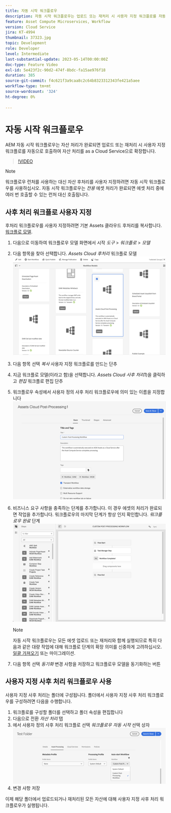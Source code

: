 ```yaml
---
title: 자동 시작 워크플로우
description: 자동 시작 워크플로우는 업로드 또는 재처리 시 사용자 지정 워크플로를 자동으로 호출하여 자산 처리를 확장합니다.
feature: Asset Compute Microservices, Workflow
version: Cloud Service
jira: KT-4994
thumbnail: 37323.jpg
topic: Development
role: Developer
level: Intermediate
last-substantial-update: 2023-05-14T00:00:00Z
doc-type: Feature Video
exl-id: 5e423f2c-90d2-474f-8bdc-fa15ae976f18
duration: 385
source-git-commit: f4c621f3a9caa8c2c64b8323312343fe421a5aee
workflow-type: tm+mt
source-wordcount: '324'
ht-degree: 0%

---
```


# 자동 시작 워크플로우

AEM 자동 시작 워크플로우는 자산 처리가 완료되면 업로드 또는 재처리 시 사용자 지정 워크플로를 자동으로 호출하여 자산 처리를 as a Cloud Service으로 확장합니다.

>[!VIDEO](https://video.tv.adobe.com/v/37323?quality=12&learn=on)

>[!NOTE]
>
>워크플로우 런처를 사용하는 대신 자산 후처리를 사용자 지정하려면 자동 시작 워크플로우를 사용하십시오. 자동 시작 워크플로우는 _전용_ 에셋 처리가 완료되면 에셋 처리 중에 여러 번 호출할 수 있는 런처 대신 호출됩니다.

## 사후 처리 워크플로 사용자 지정

후처리 워크플로우를 사용자 지정하려면 기본 Assets 클라우드 후처리를 복사합니다. [워크플로 모델](../../foundation/workflow/use-the-workflow-editor.md).

1. 다음으로 이동하여 워크플로우 모델 화면에서 시작 _도구_ > _워크플로_ > _모델_
2. 다음 항목을 찾아 선택합니다. _Assets Cloud 후처리_ 워크플로 모델<br/>
   ![Assets Cloud 후처리 워크플로우 모델 선택](assets/auto-start-workflow-select-workflow.png)
3. 다음 항목 선택 _복사_ 사용자 지정 워크플로를 만드는 단추
4. 지금 워크플로 모델(이라고 함)을 선택합니다. _Assets Cloud 사후 처리1_)을 클릭하고 _편집_ 워크플로 편집 단추
5. 워크플로우 속성에서 사용자 정의 사후 처리 워크플로우에 의미 있는 이름을 지정합니다<br/>
   ![이름 변경](assets/auto-start-workflow-change-name.png)
6. 비즈니스 요구 사항을 충족하는 단계를 추가합니다. 이 경우 에셋의 처리가 완료되면 작업을 추가합니다. 워크플로우의 마지막 단계가 항상 인지 확인합니다. _워크플로우 완료_ 단계<br/>
   ![워크플로우 단계 추가](assets/auto-start-workflow-customize-steps.png)

   >[!NOTE]
   >
   >자동 시작 워크플로우는 모든 에셋 업로드 또는 재처리와 함께 실행되므로 특히 다음과 같은 대량 작업에 대해 워크플로 단계의 확장 의미를 신중하게 고려하십시오. [일괄 가져오기](../../cloud-service/migration/bulk-import.md) 또는 마이그레이션.

7. 다음 항목 선택 _동기화_ 변경 사항을 저장하고 워크플로우 모델을 동기화하는 버튼

## 사용자 지정 사후 처리 워크플로우 사용

사용자 지정 사후 처리는 폴더에 구성됩니다. 폴더에서 사용자 지정 사후 처리 워크플로우를 구성하려면 다음을 수행합니다.

1. 워크플로를 구성할 폴더를 선택하고 폴더 속성을 편집합니다
2. 다음으로 전환 _자산 처리_ 탭
3. 에서 사용자 정의 사후 처리 워크플로 선택 _워크플로우 자동 시작_ 선택 상자<br/>
   ![사후 처리 워크플로 설정](assets/auto-start-workflow-set-workflow.png)
4. 변경 사항 저장

이제 해당 폴더에서 업로드되거나 재처리된 모든 자산에 대해 사용자 지정 사후 처리 워크플로우가 실행됩니다.
